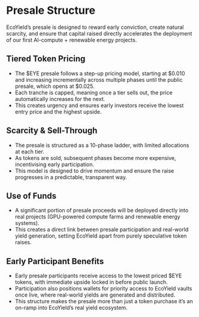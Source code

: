 # Presale Structure

EcoYield’s presale is designed to reward early conviction, create natural scarcity, and ensure that capital raised directly accelerates the deployment of our first AI-compute + renewable energy projects.

## Tiered Token Pricing

* The $EYE presale follows a step-up pricing model, starting at $0.010 and increasing incrementally across multiple phases until the public presale, which opens at $0.025.
* Each tranche is capped, meaning once a tier sells out, the price automatically increases for the next.
* This creates urgency and ensures early investors receive the lowest entry price and the highest upside.

## Scarcity & Sell-Through

* The presale is structured as a 10-phase ladder, with limited allocations at each tier.
* As tokens are sold, subsequent phases become more expensive, incentivising early participation.
* This model is designed to drive momentum and ensure the raise progresses in a predictable, transparent way.

## Use of Funds

* A significant portion of presale proceeds will be deployed directly into real projects (GPU-powered compute farms and renewable energy systems).
* This creates a direct link between presale participation and real-world yield generation, setting EcoYield apart from purely speculative token raises.

## Early Participant Benefits

* Early presale participants receive access to the lowest priced $EYE tokens, with immediate upside locked in before public launch.
* Participation also positions wallets for priority access to EcoYield vaults once live, where real-world yields are generated and distributed.
* This structure makes the presale more than just a token purchase it’s an on-ramp into EcoYield’s real yield ecosystem.
